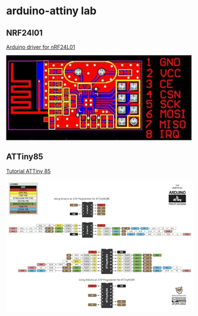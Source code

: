 # arduino-attiny lab




## NRF24l01

[Arduino driver for nRF24L01](https://github.com/maniacbug/RF24)

![alt tag](static/24L01Pinout-800-500x229.jpg)


## ATTiny85

[Tutorial ATTiny 85](http://www.raspberrypi-es.com/category/attiny85/)

![alt tag](static/attiny_44_84_Pinout.png)







